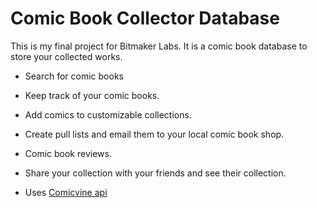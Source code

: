 # Comic Book Collector Database

This is my final project for Bitmaker Labs. It is a comic book database to store your collected works.

* Search for comic books

* Keep track of your comic books.

* Add comics to customizable collections.

* Create pull lists and email them to your local comic book shop.

* Comic book reviews.

* Share your collection with your friends and see their collection.

* Uses [Comicvine api](http://www.comicvine.com/api/)

